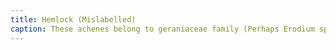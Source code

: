 ```yaml
---
title: Hemlock (Mislabelled)
caption: These achenes belong to geraniaceae family (Perhaps Erodium spp.?) 
---
```

